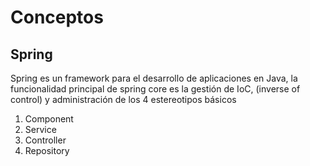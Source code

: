 # Conceptos

## Spring

Spring es un framework para el desarrollo de aplicaciones en Java, la funcionalidad principal de spring core es la gestión de IoC, (inverse of control) y administración de los 4 estereotipos básicos

1. Component
2. Service
3. Controller
4. Repository


